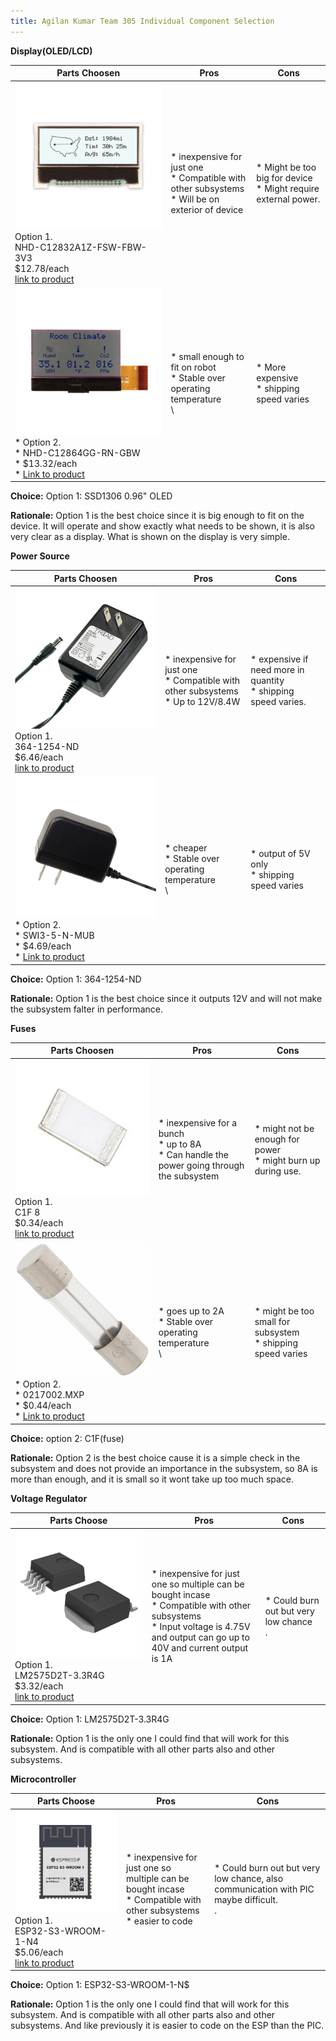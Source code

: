 ```yaml
---
title: Agilan Kumar Team 305 Individual Component Selection 
---
```





**Display(OLED/LCD)**

| **Parts Choosen**                                                                                                                                                                                      | **Pros**                                                                                                                                    | **Cons**                                                                                            |
| ------------------------------------------------------------------------------------------------------------------------------------------------------------------------------------------------- | ------------------------------------------------------------------------------------------------------------------------------------------- | --------------------------------------------------------------------------------------------------- |
| ![](images/choice1.png)<br>Option 1.<br> NHD-C12832A1Z-FSW-FBW-3V3<br>$12.78/each<br>[link to product](https://www.digikey.com/en/products/detail/newhaven-display-intl/NHD-C12832A1Z-FSW-FBW-3V3/2059236)                 | \* inexpensive for just one<br>\* Compatible with other subsystems<br>\* Will be on exterior of device                                               | \* Might be too big for device<br>\* Might require external power. |
| ![](images/choice2.png)<br>\* Option 2. <br>\* NHD-C12864GG-RN-GBW <br>\* $13.32/each <br>\* [Link to product](https://www.digikey.com/en/products/detail/newhaven-display-intl/NHD-C12864GG-RN-GBW/1701323) | \* small enough to fit on robot <br>\* Stable over operating temperature <br>\ | * More expensive <br>\* shipping speed varies                                                         |

**Choice:** Option 1: SSD1306 0.96" OLED

**Rationale:** Option 1 is the best choice since it is big enough to fit on the device. It will operate and show exactly what needs to be shown, it is also very clear as a display. What is shown on the display is very simple. 


**Power Source**

| **Parts Choosen**                                                                                                                                                                                      | **Pros**                                                                                                                                    | **Cons**                                                                                            |
| ------------------------------------------------------------------------------------------------------------------------------------------------------------------------------------------------- | ------------------------------------------------------------------------------------------------------------------------------------------- | --------------------------------------------------------------------------------------------------- |
| ![](images/power2.png)<br>Option 1.<br> 364-1254-ND<br>$6.46/each<br>[link to product](https://www.digikey.lv/en/products/detail/triad-magnetics/WSU120-0700/3094979)                 | \* inexpensive for just one<br>\* Compatible with other subsystems<br>\* Up to 12V/8.4W                                               | \* expensive if need more in quantity <br>\* shipping speed varies. |
| ![](images/power1.png)<br>\* Option 2. <br>\* SWI3-5-N-MUB <br>\* $4.69/each <br>\* [Link to product](https://www.digikey.lv/en/products/detail/cui-inc/SWI3-5-N-MUB/7784529) | \* cheaper <br>\* Stable over operating temperature <br>\ | * output of 5V only <br>\* shipping speed varies                                                         |

**Choice:** Option 1: 364-1254-ND

**Rationale:** Option 1 is the best choice since it outputs 12V and will not make the subsystem falter in performance. 


**Fuses**

| **Parts Choosen**                                                                                                                                                                                      | **Pros**                                                                                                                                    | **Cons**                                                                                            |
| ------------------------------------------------------------------------------------------------------------------------------------------------------------------------------------------------- | ------------------------------------------------------------------------------------------------------------------------------------------- | --------------------------------------------------------------------------------------------------- |
| ![](images/fuse2.png)<br>Option 1.<br> C1F 8<br>$0.34/each<br>[link to product](https://www.digikey.com/en/products/detail/bel-fuse-inc/C1F-8/4968262)                 | \* inexpensive for a bunch<br>\* up to 8A<br>\* Can handle the power going through the subsystem                                               | \* might not be enough for power <br>\* might burn up during use. |
| ![](images/fuse1.png)<br>\* Option 2. <br>\* 0217002.MXP <br>\* $0.44/each <br>\* [Link to product](https://www.digikey.com/en/products/detail/littelfuse-inc/0217002-MXP/777545) | \* goes up to 2A <br>\* Stable over operating temperature <br>\ | * might be too small for subsystem <br>\* shipping speed varies                                                         |

**Choice:** option 2: C1F(fuse)

**Rationale:** Option 2 is the best choice cause it is a simple check in the subsystem and does not provide an importance in the subsystem, so 8A is more than enough, and it is small so it wont take up too much space.


**Voltage Regulator**

| **Parts Choose**                                                                                                                                                                                      | **Pros**                                                                                                                                    | **Cons**                                                                                            |
| ------------------------------------------------------------------------------------------------------------------------------------------------------------------------------------------------- | ------------------------------------------------------------------------------------------------------------------------------------------- | --------------------------------------------------------------------------------------------------- |
| ![](images/vr.png)<br>Option 1.<br> LM2575D2T-3.3R4G<br>$3.32/each<br>[link to product](https://www.digikey.com/en/products/detail/onsemi/LM2575D2T-3-3R4G/1476688)                 | \* inexpensive for just one so multiple can be bought incase<br>\* Compatible with other subsystems<br>\* Input voltage is 4.75V and output can go up to 40V and current output is 1A                                               | \* Could burn out but very low chance<br>\. |                                                        

**Choice:** Option 1: LM2575D2T-3.3R4G

**Rationale:** Option 1 is the only one I could find that will work for this subsystem. And is compatible with all other parts also and other subsystems. 


**Microcontroller**

| **Parts Choose**                                                                                                                                                                                      | **Pros**                                                                                                                                    | **Cons**                                                                                            |
| ------------------------------------------------------------------------------------------------------------------------------------------------------------------------------------------------- | ------------------------------------------------------------------------------------------------------------------------------------------- | --------------------------------------------------------------------------------------------------- |
| ![](images/esp32.jpg)<br>Option 1.<br> ESP32-S3-WROOM-1-N4<br>$5.06/each<br>[link to product]((https://www.digikey.com/en/products/detail/espressif-systems/ESP32-S3-WROOM-1-N4/16162639))                 | \* inexpensive for just one so multiple can be bought incase<br>\* Compatible with other subsystems<br>\* easier to code                                               | \* Could burn out but very low chance, also communication with PIC maybe difficult.<br>\. |                                                        

**Choice:** Option 1: ESP32-S3-WROOM-1-N$

**Rationale:** Option 1 is the only one I could find that will work for this subsystem. And is compatible with all other parts also and other subsystems. And like previously it is easier to code on the ESP than the PIC.
